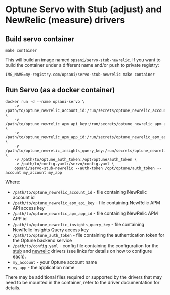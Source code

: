 # Optune Servo with Stub (adjust) and NewRelic (measure) drivers

## Build servo container
```
make container
```

This will build an image named `opsani/servo-stub-newrelic`. If you want to build the container under a different name and/or push to private registry:
```
IMG_NAME=my-registry.com/opsani/servo-stub-newrelic make container

```

## Run Servo (as a docker container)
```
docker run -d --name opsani-servo \
    -v /path/to/optune_newrelic_account_id:/run/secrets/optune_newrelic_account_id \
    -v /path/to/optune_newrelic_apm_api_key:/run/secrets/optune_newrelic_apm_api_key \
    -v /path/to/optune_newrelic_apm_app_id:/run/secrets/optune_newrelic_apm_app_id \
    -v /path/to/optune_newrelic_insights_query_key:/run/secrets/optune_newrelic_insights_query_key \
    -v /path/to/optune_auth_token:/opt/optune/auth_token \
    -v /path/to/config.yaml:/servo/config.yaml \
    opsani/servo-stub-newrelic --auth-token /opt/optune/auth_token --account my_account my_app
```

Where:
 * `/path/to/optune_newrelic_account_id` - file containing NewRelic account id
 * `/path/to/optune_newrelic_apm_api_key` - file containing NewRelic APM API access key
 * `/path/to/optune_newrelic_apm_app_id` - file containing NewRelic APM APP id
 * `/path/to/optune_newrelic_insights_query_key` - file containing NewRelic Insights Query access key
 * `/path/to/optune_auth_token` - file containing the authentication token for the Optune backend service
 * `/path/to/config.yaml` - config file containing the configuration for the [stub](https://github.com/opsani/servo-stub) and [newrelic](https://github.com/opsani/servo-newrelic) drivers (see links for details on how to configure each).
 * `my_account` - your Optune account name
 * `my_app` - the application name

There may be additional files required or supported by the drivers that may need to be mounted in the container, refer to the driver documentation for details.
